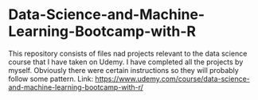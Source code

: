 # Data-Science-and-Machine-Learning-Bootcamp-with-R

This repository consists of files nad projects relevant to the data science course that I have taken on Udemy.
I have completed all the projects by myself. Obviously there were certain instructions so they will probably follow some pattern.
Link: https://www.udemy.com/course/data-science-and-machine-learning-bootcamp-with-r/
